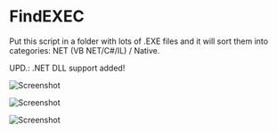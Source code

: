 # FindEXEC
Put this script in a folder with lots of .EXE files and it will sort them into categories: NET (VB NET/C#/IL) / Native.

UPD.: .NET DLL support added!

![Screenshot](https://raw.githubusercontent.com/DosX-dev/FindEXEC/main/pic.jpg)

![Screenshot](https://raw.githubusercontent.com/DosX-dev/FindEXEC/main/screenshot.jpg)

![Screenshot](https://raw.githubusercontent.com/DosX-dev/FindEXEC/main/screenshot2.jpg)
